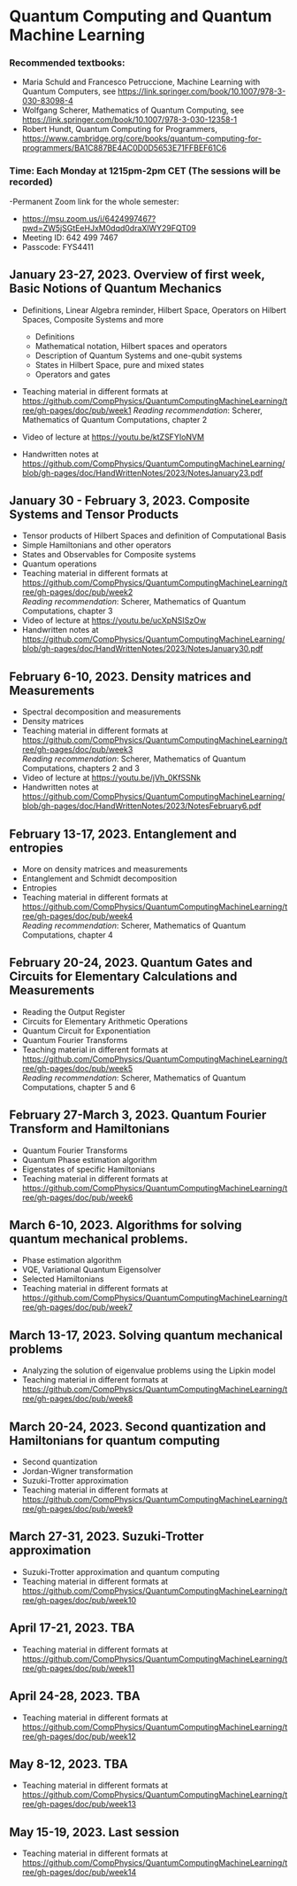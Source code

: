 # Quantum Computing and Quantum Machine Learning 

### Recommended textbooks:
- Maria Schuld and Francesco Petruccione, Machine Learning with Quantum Computers, see https://link.springer.com/book/10.1007/978-3-030-83098-4
- Wolfgang Scherer, Mathematics of Quantum Computing, see https://link.springer.com/book/10.1007/978-3-030-12358-1
- Robert Hundt, Quantum Computing for Programmers, https://www.cambridge.org/core/books/quantum-computing-for-programmers/BA1C887BE4AC0D0D5653E71FFBEF61C6


### Time: Each Monday at 1215pm-2pm CET (The sessions will be recorded)
-Permanent Zoom link for the whole semester:
 - https://msu.zoom.us/j/6424997467?pwd=ZW5jSGtEeHJxM0dqd0draXlWY29FQT09
 - Meeting ID: 642 499 7467
 - Passcode: FYS4411



## January 23-27, 2023. Overview of first week, Basic Notions of Quantum Mechanics
- Definitions, Linear Algebra reminder, Hilbert Space, Operators on Hilbert Spaces, Composite Systems and more
  - Definitions
  - Mathematical notation, Hilbert spaces and operators
  - Description of Quantum Systems and one-qubit systems 
  - States in Hilbert Space, pure and mixed states
  - Operators and gates
- Teaching material in different formats at https://github.com/CompPhysics/QuantumComputingMachineLearning/tree/gh-pages/doc/pub/week1
_Reading recommendation_: Scherer, Mathematics of Quantum Computations, chapter 2

- Video of lecture at https://youtu.be/ktZSFYIoNVM
- Handwritten notes at https://github.com/CompPhysics/QuantumComputingMachineLearning/blob/gh-pages/doc/HandWrittenNotes/2023/NotesJanuary23.pdf

## January 30 - February 3, 2023. Composite Systems and Tensor Products
  - Tensor products of Hilbert Spaces and definition of Computational Basis
  - Simple Hamiltonians and other operators
  - States and Observables for Composite systems
  - Quantum operations
- Teaching material in different formats at https://github.com/CompPhysics/QuantumComputingMachineLearning/tree/gh-pages/doc/pub/week2  
_Reading recommendation_: Scherer, Mathematics of Quantum Computations, chapter 3
- Video of lecture at https://youtu.be/ucXpNSISzOw
- Handwritten notes at https://github.com/CompPhysics/QuantumComputingMachineLearning/blob/gh-pages/doc/HandWrittenNotes/2023/NotesJanuary30.pdf

## February 6-10, 2023. Density matrices and Measurements
  - Spectral decomposition and measurements
  - Density matrices
- Teaching material in different formats at https://github.com/CompPhysics/QuantumComputingMachineLearning/tree/gh-pages/doc/pub/week3  
_Reading recommendation_: Scherer, Mathematics of Quantum Computations, chapters 2 and 3
- Video of lecture at https://youtu.be/jVh_0KfSSNk
- Handwritten notes at https://github.com/CompPhysics/QuantumComputingMachineLearning/blob/gh-pages/doc/HandWrittenNotes/2023/NotesFebruary6.pdf

## February 13-17, 2023. Entanglement and entropies
  - More on density matrices and measurements
  - Entanglement and Schmidt decomposition 
  - Entropies
- Teaching material in different formats at https://github.com/CompPhysics/QuantumComputingMachineLearning/tree/gh-pages/doc/pub/week4  
_Reading recommendation_: Scherer, Mathematics of Quantum Computations, chapter 4

## February 20-24, 2023. Quantum Gates and Circuits for Elementary Calculations and Measurements
  - Reading the Output Register
  - Circuits for Elementary Arithmetic Operations
  - Quantum Circuit for Exponentiation
  - Quantum Fourier Transforms
- Teaching material in different formats at https://github.com/CompPhysics/QuantumComputingMachineLearning/tree/gh-pages/doc/pub/week5  
_Reading recommendation_: Scherer, Mathematics of Quantum Computations, chapter 5 and 6  

## February 27-March 3, 2023. Quantum Fourier Transform and Hamiltonians
  - Quantum Fourier Transforms
  - Quantum Phase estimation algorithm
  - Eigenstates of specific Hamiltonians
- Teaching material in different formats at https://github.com/CompPhysics/QuantumComputingMachineLearning/tree/gh-pages/doc/pub/week6

##  March 6-10, 2023. Algorithms for solving quantum mechanical problems.
  - Phase estimation algorithm
  - VQE, Variational Quantum Eigensolver
  - Selected Hamiltonians
- Teaching material in different formats at https://github.com/CompPhysics/QuantumComputingMachineLearning/tree/gh-pages/doc/pub/week7

##  March 13-17, 2023. Solving quantum mechanical problems
  - Analyzing the solution of eigenvalue problems using the Lipkin model
- Teaching material in different formats at https://github.com/CompPhysics/QuantumComputingMachineLearning/tree/gh-pages/doc/pub/week8

## March 20-24, 2023. Second quantization and Hamiltonians for quantum computing
  - Second quantization
  - Jordan-Wigner transformation
  - Suzuki-Trotter approximation
- Teaching material in different formats at https://github.com/CompPhysics/QuantumComputingMachineLearning/tree/gh-pages/doc/pub/week9

## March 27-31, 2023. Suzuki-Trotter approximation
  - Suzuki-Trotter approximation and quantum computing
- Teaching material in different formats at https://github.com/CompPhysics/QuantumComputingMachineLearning/tree/gh-pages/doc/pub/week10

## April 17-21, 2023. TBA
- Teaching material in different formats at https://github.com/CompPhysics/QuantumComputingMachineLearning/tree/gh-pages/doc/pub/week11
## April 24-28, 2023. TBA
- Teaching material in different formats at https://github.com/CompPhysics/QuantumComputingMachineLearning/tree/gh-pages/doc/pub/week12

## May 8-12, 2023. TBA
- Teaching material in different formats at https://github.com/CompPhysics/QuantumComputingMachineLearning/tree/gh-pages/doc/pub/week13
## May 15-19, 2023. Last session
- Teaching material in different formats at https://github.com/CompPhysics/QuantumComputingMachineLearning/tree/gh-pages/doc/pub/week14
